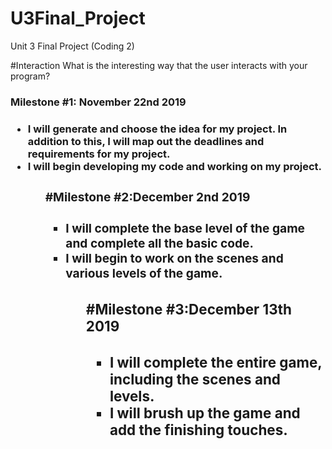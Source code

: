 # U3Final_Project
Unit 3 Final Project (Coding 2)

#Interaction
What is the interesting way that the user interacts with your program?

<h3>Milestone #1: November 22nd 2019<h3>
<ul>
  <li>I will generate and choose the idea for my project. In addition to this, I will map out the deadlines and requirements for my project.</li>
  <li>I will begin developing my code and working on my project.</li>
<ul>
<h3>#Milestone #2:December 2nd 2019<h3>
<ul>
  <li>I will complete the base level of the game and complete all the basic code.</li>
  <li>I will begin to work on the scenes and various levels of the game.</li>
<ul>
<h3>#Milestone #3:December 13th 2019<h3>
<ul>
  <li>I will complete the entire game, including the scenes and levels.</li>
  <li>I will brush up the game and add the finishing touches.</li>
<ul>
